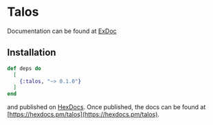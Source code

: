 # Talos

Documentation can be found at [ExDoc](https://hexdocs.pm/talos/)


## Installation

```elixir
def deps do
  [
    {:talos, "~> 0.1.0"}
  ]
end
```

and published on [HexDocs](https://hexdocs.pm). Once published, the docs can
be found at [https://hexdocs.pm/talos](https://hexdocs.pm/talos).

